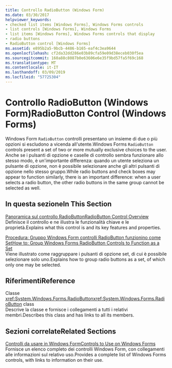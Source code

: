 ```yaml
---
title: Controllo RadioButton (Windows Form)
ms.date: 03/30/2017
helpviewer_keywords:
- checked list items [Windows Forms], Windows Forms controls
- list controls [Windows Forms], Windows Forms
- list items [Windows Forms], Windows Forms controls that display
- radio buttons
- RadioButton control [Windows Forms]
ms.assetid: e895b2a5-9bcb-4486-b165-eaf4c3ea9644
ms.openlocfilehash: cf2da32dd286e03b89cfa59e09d38eceb030f5ea
ms.sourcegitcommit: 160a88c8087b0e63606e6e35f9bd57fa5f69c168
ms.translationtype: MT
ms.contentlocale: it-IT
ms.lasthandoff: 03/09/2019
ms.locfileid: "57725304"
---
```

# <a name="radiobutton-control-windows-forms"></a><span data-ttu-id="5ee47-102">Controllo RadioButton (Windows Form)</span><span class="sxs-lookup"><span data-stu-id="5ee47-102">RadioButton Control (Windows Forms)</span></span>
<span data-ttu-id="5ee47-103">Windows Form `RadioButton` controlli presentano un insieme di due o più opzioni si escludono a vicenda all'utente.</span><span class="sxs-lookup"><span data-stu-id="5ee47-103">Windows Forms `RadioButton` controls present a set of two or more mutually exclusive choices to the user.</span></span> <span data-ttu-id="5ee47-104">Anche se i pulsanti di opzione e caselle di controllo sembra funzionare allo stesso modo, è un'importante differenza: quando un utente seleziona un pulsante di opzione, non è possibile selezionare anche gli altri pulsanti di opzione nello stesso gruppo.</span><span class="sxs-lookup"><span data-stu-id="5ee47-104">While radio buttons and check boxes may appear to function similarly, there is an important difference: when a user selects a radio button, the other radio buttons in the same group cannot be selected as well.</span></span>  
  
## <a name="in-this-section"></a><span data-ttu-id="5ee47-105">In questa sezione</span><span class="sxs-lookup"><span data-stu-id="5ee47-105">In This Section</span></span>  
 [<span data-ttu-id="5ee47-106">Panoramica sul controllo RadioButton</span><span class="sxs-lookup"><span data-stu-id="5ee47-106">RadioButton Control Overview</span></span>](radiobutton-control-overview-windows-forms.md)  
 <span data-ttu-id="5ee47-107">Definisce il controllo e ne illustra le funzionalità chiave e le proprietà.</span><span class="sxs-lookup"><span data-stu-id="5ee47-107">Explains what this control is and its key features and properties.</span></span>  
  
 [<span data-ttu-id="5ee47-108">Procedura: Gruppo Windows Form controlli RadioButton funzionino come Set</span><span class="sxs-lookup"><span data-stu-id="5ee47-108">How to: Group Windows Forms RadioButton Controls to Function as a Set</span></span>](how-to-group-windows-forms-radiobutton-controls-to-function-as-a-set.md)  
 <span data-ttu-id="5ee47-109">Viene illustrato come raggruppare i pulsanti di opzione set, di cui è possibile selezionare solo uno.</span><span class="sxs-lookup"><span data-stu-id="5ee47-109">Explains how to group radio buttons as a set, of which only one may be selected.</span></span>  
  
## <a name="reference"></a><span data-ttu-id="5ee47-110">Riferimenti</span><span class="sxs-lookup"><span data-stu-id="5ee47-110">Reference</span></span>  
 <span data-ttu-id="5ee47-111">Classe <xref:System.Windows.Forms.RadioButton></span><span class="sxs-lookup"><span data-stu-id="5ee47-111"><xref:System.Windows.Forms.RadioButton> class</span></span>  
 <span data-ttu-id="5ee47-112">Descrive la classe e fornisce i collegamenti a tutti i relativi membri.</span><span class="sxs-lookup"><span data-stu-id="5ee47-112">Describes this class and has links to all its members.</span></span>  
  
## <a name="related-sections"></a><span data-ttu-id="5ee47-113">Sezioni correlate</span><span class="sxs-lookup"><span data-stu-id="5ee47-113">Related Sections</span></span>  
 [<span data-ttu-id="5ee47-114">Controlli da usare in Windows Form</span><span class="sxs-lookup"><span data-stu-id="5ee47-114">Controls to Use on Windows Forms</span></span>](controls-to-use-on-windows-forms.md)  
 <span data-ttu-id="5ee47-115">Fornisce un elenco completo dei controlli Windows Form, con collegamenti alle informazioni sul relativo uso.</span><span class="sxs-lookup"><span data-stu-id="5ee47-115">Provides a complete list of Windows Forms controls, with links to information on their use.</span></span>
